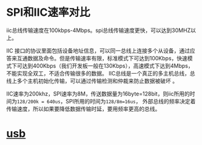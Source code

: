 # SPI和IIC速率对比
iic总线传输速度在100kbps-4Mbps。spi总线传输速度更快，可以达到30MHZ以上。

IIC 接口的协议里面包括设备地址信息，可以同一总线上连接多个从设备，通过应答来互通数据及命令。但是传输速率有限，标准模式下可达到100Kbps，快速模式下可达到400Kbps（我们开发板一般在130Kbps），高速模式下达到4Mbps，不能实现全双工，不适合传输很多的数据。
IIC总线是一个真正的多主机总线，总线上多个主机初始化传输，可以通过传输检测和仲裁来防止数据被破坏 。

IIC速率为200khz，SPI速率为8M，传送数据量为16byte=128bit，则iic所用的时间为`128/200k = 640us`，SPI所用的时间为`128/8m=16us`，
外部总线的频率决定着传输速度，所以如果要降低数据传输时延，要用频率更高的总线。

# [usb](usb.md)